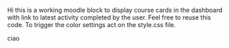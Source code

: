 Hi
this is a working moodle block to display course cards in the dashboard with link to latest activity completed by the user.
Feel free to reuse this code.
To trigger the color settings act on the style.css file.

ciao

